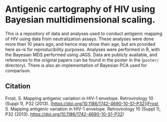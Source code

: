 # Antigenic cartography of HIV using Bayesian multidimensional scaling.

This is a repository of data and analyses used to conduct antigenic mapping of HIV using data from neutralization assays. These analyses were done more than 10 years ago, and hence may show their age, but are provided here as-is for reproducibility purposes. Analyses were performed in R, with the Bayesian MDS performed using JAGS. Data are publicly available, and references to the original papers can be found in the poster in the (`poster/` directory). There is also an implementation of Bayesian PCA used for comparison.

## Citation

Frost, S. Mapping antigenic variation in HIV-1 envelope. Retrovirology 10 (Suppl 1), P32 (2013). [https://doi.org/10.1186/1742-4690-10-S1-P32](Frost, S. Mapping antigenic variation in HIV-1 envelope. Retrovirology 10 (Suppl 1), P32 (2013). https://doi.org/10.1186/1742-4690-10-S1-P32)
